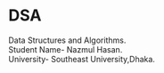 # DSA
Data Structures and Algorithms.<br>
Student Name- Nazmul Hasan.<br>
University- Southeast University,Dhaka.
